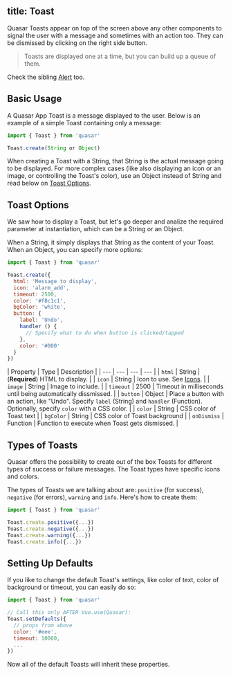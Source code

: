 title: Toast
---
Quasar Toasts appear on top of the screen above any other components to signal the user with a message and sometimes with an action too. They can be dismissed by clicking on the right side button.

> Toasts are displayed one at a time, but you can build up a queue of them.

Check the sibling [Alert](/components/alert.html) too.
<input type="hidden" data-fullpage-demo="global/toast">

## Basic Usage
A Quasar App Toast is a message displayed to the user. Below is an example of a simple Toast containing only a message:
``` js
import { Toast } from 'quasar'

Toast.create(String or Object)
```

When creating a Toast with a String, that String is the actual message going to be displayed. For more complex cases (like also displaying an icon or an image, or controlling the Toast's color), use an Object instead of String and read below on [Toast Options](#Toast-Options).

## Toast Options
We saw how to display a Toast, but let's go deeper and analize the required parameter at instantiation, which can be a String or an Object.

When a String, it simply displays that String as the content of your Toast.
When an Object, you can specify more options:

``` js
import { Toast } from 'quasar'

Toast.create({
  html: 'Message to display',
  icon: 'alarm_add',
  timeout: 2500,
  color: '#f8c1c1',
  bgColor: 'white',
  button: {
    label: 'Undo',
    handler () {
      // Specify what to do when button is clicked/tapped
    },
    color: '#000'
  }
})
```

| Property | Type | Description |
| --- | --- | --- | --- |
| `html` | String | (**Required**) HTML to display. |
| `icon` | String | Icon to use. See [Icons](/api/css-icons.html). |
| `image` | String | Image to include. |
| `timeout` | 2500 | Timeout in milliseconds until being automatically dissmissed. |
| `button` | Object | Place a button with an action, like "Undo". Specify `label` (String) and `handler` (Function). Optionally, specify `color` with a CSS color. |
| `color` | String | CSS color of Toast text |
| `bgColor` | String | CSS color of Toast background |
| `onDismiss` | Function | Function to execute when Toast gets dismissed. |

## Types of Toasts
Quasar offers the possibility to create out of the box Toasts for different types of success or failure messages. The Toast types have specific icons and colors.

The types of Toasts we are talking about are: `positive` (for success), `negative` (for errors), `warning` and `info`. Here's how to create them:

``` js
import { Toast } from 'quasar'

Toast.create.positive({...})
Toast.create.negative({...})
Toast.create.warning({...})
Toast.create.info({...})
```

## Setting Up Defaults
If you like to change the default Toast's settings, like color of text, color of background or timeout, you can easily do so:

``` js
import { Toast } from 'quasar'

// Call this only AFTER Vue.use(Quasar):
Toast.setDefaults({
  // props from above
  color: '#eee',
  timeout: 10000,
  ...
})
```

Now all of the default Toasts will inherit these properties.
